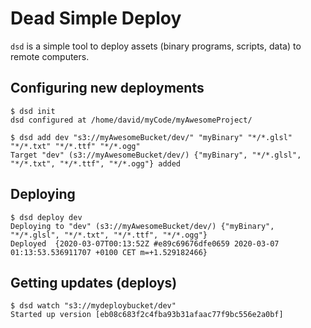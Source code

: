 # Dead Simple Deploy
`dsd` is a simple tool to deploy assets (binary programs, scripts, data) to remote computers.

## Configuring new deployments
```
$ dsd init
dsd configured at /home/david/myCode/myAwesomeProject/

$ dsd add dev "s3://myAwesomeBucket/dev/" "myBinary" "*/*.glsl" "*/*.txt" "*/*.ttf" "*/*.ogg"
Target "dev" (s3://myAwesomeBucket/dev/) {"myBinary", "*/*.glsl", "*/*.txt", "*/*.ttf", "*/*.ogg"} added
```

## Deploying
```
$ dsd deploy dev
Deploying to "dev" (s3://myAwesomeBucket/dev/) {"myBinary", "*/*.glsl", "*/*.txt", "*/*.ttf", "*/*.ogg"}
Deployed  {2020-03-07T00:13:52Z #e89c69676dfe0659 2020-03-07 01:13:53.536911707 +0100 CET m=+1.529182466}
```

## Getting updates (deploys)
```
$ dsd watch "s3://mydeploybucket/dev"
Started up version [eb08c683f2c4fba93b31afaac77f9bc556e2a0bf]
```
